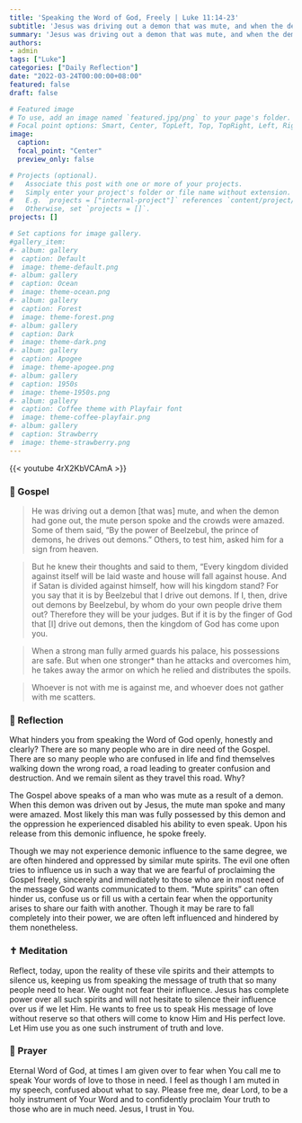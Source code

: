 ```yaml
---
title: 'Speaking the Word of God, Freely | Luke 11:14-23'
subtitle: 'Jesus was driving out a demon that was mute, and when the demon had gone out, the mute man spoke and the crowds were amazed.  Luke 11:14'
summary: 'Jesus was driving out a demon that was mute, and when the demon had gone out, the mute man spoke and the crowds were amazed.  Luke 11:14'
authors:
- admin
tags: ["Luke"]
categories: ["Daily Reflection"]
date: "2022-03-24T00:00:00+08:00"
featured: false
draft: false

# Featured image
# To use, add an image named `featured.jpg/png` to your page's folder.
# Focal point options: Smart, Center, TopLeft, Top, TopRight, Left, Right, BottomLeft, Bottom, BottomRight
image:
  caption:
  focal_point: "Center"
  preview_only: false

# Projects (optional).
#   Associate this post with one or more of your projects.
#   Simply enter your project's folder or file name without extension.
#   E.g. `projects = ["internal-project"]` references `content/project/deep-learning/index.md`.
#   Otherwise, set `projects = []`.
projects: []

# Set captions for image gallery.
#gallery_item:
#- album: gallery
#  caption: Default
#  image: theme-default.png
#- album: gallery
#  caption: Ocean
#  image: theme-ocean.png
#- album: gallery
#  caption: Forest
#  image: theme-forest.png
#- album: gallery
#  caption: Dark
#  image: theme-dark.png
#- album: gallery
#  caption: Apogee
#  image: theme-apogee.png
#- album: gallery
#  caption: 1950s
#  image: theme-1950s.png
#- album: gallery
#  caption: Coffee theme with Playfair font
#  image: theme-coffee-playfair.png
#- album: gallery
#  caption: Strawberry
#  image: theme-strawberry.png
---
```


{{< youtube 4rX2KbVCAmA >}}

### :love_letter: Gospel
> He was driving out a demon [that was] mute, and when the demon had gone out, the mute person spoke and the crowds were amazed. Some of them said, “By the power of Beelzebul, the prince of demons, he drives out demons.” Others, to test him, asked him for a sign from heaven.

> But he knew their thoughts and said to them, “Every kingdom divided against itself will be laid waste and house will fall against house. And if Satan is divided against himself, how will his kingdom stand? For you say that it is by Beelzebul that I drive out demons. If I, then, drive out demons by Beelzebul, by whom do your own people drive them out? Therefore they will be your judges. But if it is by the finger of God that [I] drive out demons, then the kingdom of God has come upon you.

> When a strong man fully armed guards his palace, his possessions are safe. But when one stronger* than he attacks and overcomes him, he takes away the armor on which he relied and distributes the spoils.

> Whoever is not with me is against me, and whoever does not gather with me scatters.

### :speech_balloon: Reflection
What hinders you from speaking the Word of God openly, honestly and clearly?  There are so many people who are in dire need of the Gospel.
There are so many people who are confused in life and find themselves walking down the wrong road, a road leading to greater confusion and destruction.  And we remain silent as they travel this road.  Why?

The Gospel above speaks of a man who was mute as a result of a demon.  When this demon was driven out by Jesus, the mute man spoke and many were amazed.  Most likely this man was fully possessed by this demon and the oppression he experienced disabled his ability to even speak.
Upon his release from this demonic influence, he spoke freely.

Though we may not experience demonic influence to the same degree, we are often hindered and oppressed by similar mute spirits.  The evil one often tries to influence us in such a way that we are fearful of proclaiming the Gospel freely, sincerely and immediately to those who are in most need of the message God wants communicated to them.  “Mute spirits” can often hinder us, confuse us or fill us with a certain fear when the opportunity arises to share our faith with another.  Though it may be rare to fall completely into their power, we are often left influenced and hindered by them nonetheless.

### :latin_cross: Meditation
Reflect, today, upon the reality of these vile spirits and their attempts to silence us, keeping us from speaking the message of truth that so many people need to hear.  We ought not fear their influence.  Jesus has complete power over all such spirits and will not hesitate to silence their influence over us if we let Him.  He wants to free us to speak His message of love without reserve so that others will come to know Him and His perfect love.  Let Him use you as one such instrument of truth and love.

### :pray: Prayer
Eternal Word of God, at times I am given over to fear when You call me to speak Your words of love to those in need.  I feel as though I am muted in my speech, confused about what to say.  Please free me, dear Lord, to be a holy instrument of Your Word and to confidently proclaim Your truth to those who are in much need.  Jesus, I trust in You.
